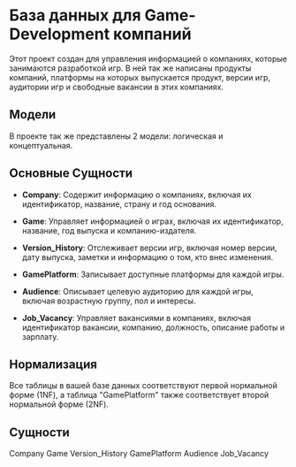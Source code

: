 # База данных для Game-Development компаний
Этот проект создан для управления информацией о компаниях, которые занимаются разработкой игр. В ней так  же написаны продукты компаний, платформы на которых выпускается продукт, версии игр, аудитории игр и свободные вакансии в этих компаниях.
## Модели
В проекте так же представлены 2 модели: логическая и концептуальная.
## Основные Сущности
- **Company**: Содержит информацию о компаниях, включая их идентификатор, название, страну и год основания.

- **Game**: Управляет информацией о играх, включая их идентификатор, название, год выпуска и компанию-издателя.

- **Version_History**: Отслеживает версии игр, включая номер версии, дату выпуска, заметки и информацию о том, кто внес изменения.

- **GamePlatform**: Записывает доступные платформы для каждой игры.

- **Audience**: Описывает целевую аудиторию для каждой игры, включая возрастную группу, пол и интересы.

- **Job_Vacancy**: Управляет вакансиями в компаниях, включая идентификатор вакансии, компанию, должность, описание работы и зарплату.

## Нормализация 
Все таблицы в вашей базе данных соответствуют первой нормальной форме (1NF), а таблица "GamePlatform" также соответствует второй нормальной форме (2NF).

## Cущности
Company
Game
Version_History
GamePlatform
Audience
Job_Vacancy

